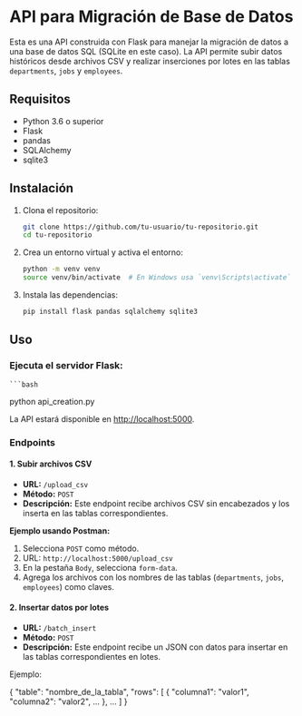 # API para Migración de Base de Datos

Esta es una API construida con Flask para manejar la migración de datos a una base de datos SQL (SQLite en este caso). La API permite subir datos históricos desde archivos CSV y realizar inserciones por lotes en las tablas `departments`, `jobs` y `employees`.

## Requisitos

- Python 3.6 o superior
- Flask
- pandas
- SQLAlchemy
- sqlite3

## Instalación

1. Clona el repositorio:

   ```bash
   git clone https://github.com/tu-usuario/tu-repositorio.git
   cd tu-repositorio

2. Crea un entorno virtual y activa el entorno:
    ```bash
    python -m venv venv
    source venv/bin/activate  # En Windows usa `venv\Scripts\activate`

3. Instala las dependencias:
    ```bash
    pip install flask pandas sqlalchemy sqlite3

## Uso

### Ejecuta el servidor Flask:

    ```bash
python api_creation.py

La API estará disponible en [http://localhost:5000](http://localhost:5000).

### Endpoints

#### 1. Subir archivos CSV
- **URL:** `/upload_csv`
- **Método:** `POST`
- **Descripción:** Este endpoint recibe archivos CSV sin encabezados y los inserta en las tablas correspondientes.

**Ejemplo usando Postman:**

1. Selecciona `POST` como método.
2. URL: `http://localhost:5000/upload_csv`
3. En la pestaña `Body`, selecciona `form-data`.
4. Agrega los archivos con los nombres de las tablas (`departments`, `jobs`, `employees`) como claves.

#### 2. Insertar datos por lotes
- **URL:** `/batch_insert`
- **Método:** `POST`
- **Descripción:** Este endpoint recibe un JSON con datos para insertar en las tablas correspondientes en lotes.

Ejemplo: 

{
    "table": "nombre_de_la_tabla",
    "rows": [
        { "columna1": "valor1", "columna2": "valor2", ... },
        ...
    ]
}




